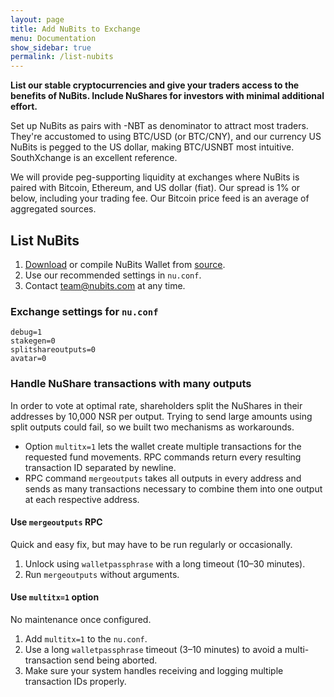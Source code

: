 ```yaml
---
layout: page
title: Add NuBits to Exchange
menu: Documentation
show_sidebar: true
permalink: /list-nubits
---
```

**List our stable cryptocurrencies and give your traders access to the benefits of NuBits. Include NuShares for investors with minimal additional effort.**

Set up NuBits as pairs with -NBT as denominator to attract most traders. They're accustomed to using BTC/USD (or BTC/CNY), and our currency US NuBits is pegged to the US dollar, making BTC/USNBT most intuitive. SouthXchange is an excellent reference.

We will provide peg-supporting liquidity at exchanges where NuBits is paired with Bitcoin, Ethereum, and US dollar (fiat). Our spread is 1% or below, including your trading fee. Our Bitcoin price feed is an average of aggregated sources.

## List NuBits

1. [Download](/wallet) or compile NuBits Wallet from [source](/source).
2. Use our recommended settings in `nu.conf`.
3. Contact [team@nubits.com](mailto:team@nubits.com) at any time.

### Exchange settings for `nu.conf`

```
debug=1
stakegen=0
splitshareoutputs=0
avatar=0
```

### Handle NuShare transactions with many outputs

In order to vote at optimal rate, shareholders split the NuShares in their addresses by 10,000 NSR per output. Trying to send large amounts using split outputs could fail, so we built two mechanisms as workarounds.

- Option `multitx=1` lets the wallet create multiple transactions for the requested fund movements. RPC commands return every resulting transaction ID separated by newline.
- RPC command `mergeoutputs` takes all outputs in every address and sends as many transactions necessary to combine them into one output at each respective address.

#### Use `mergeoutputs` RPC

Quick and easy fix, but may have to be run regularly or occasionally.

1. Unlock using `walletpassphrase` with a long timeout (10–30 minutes).
2. Run `mergeoutputs` without arguments.

#### Use `multitx=1` option

No maintenance once configured.

1. Add `multitx=1` to the `nu.conf`.
2. Use a long `walletpassphrase` timeout (3–10 minutes) to avoid a multi-transaction send being aborted.
3. Make sure your system handles receiving and logging multiple transaction IDs properly.
